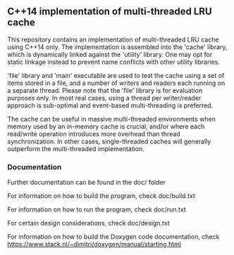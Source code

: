 ## C++14 implementation of multi-threaded LRU cache

This repository contains an implementation of multi-threaded LRU cache using C++14 only. The implementation is assembled into the 'cache' library, which is dynamically linked against the 'utility' library. One may opt for static linkage instead to prevent name conflicts with other utility libraries.

'file' library and 'main' executable are used to test the cache using a set of items stored in a file, and a number of writers and readers each running on a separate thread. Please note that the 'file' library is for evaluation purposes only. In most real cases, using a thread per writer/reader approach is sub-optimal and event-based multi-threading is preferred.

The cache can be useful in massive multi-threaded environments when memory used by an in-memory cache is crucial, and/or where each read/write operation introduces more overhead than thread synchronization. In other cases, single-threaded caches will generally outperform the multi-threaded implementation.



### Documentation

Further documentation can be found in the doc/ folder

For information on how to build the program, check doc/build.txt 

For information on how to run the program, check doc/run.txt 

For certain design considerations, check doc/design.txt

For information on how to build the Doxygen code documentation, check
https://www.stack.nl/~dimitri/doxygen/manual/starting.html
